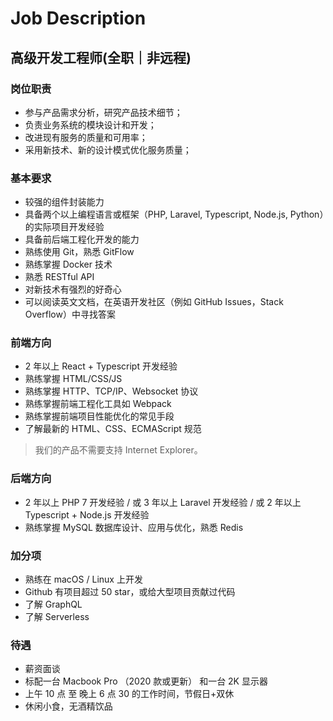 # Job Description

## 高级开发工程师(全职｜非远程)

### 岗位职责

- 参与产品需求分析，研究产品技术细节；
- 负责业务系统的模块设计和开发；
- 改进现有服务的质量和可用率；
- 采用新技术、新的设计模式优化服务质量；

### 基本要求

- 较强的组件封装能力
- 具备两个以上编程语言或框架（PHP, Laravel, Typescript, Node.js, Python）的实际项目开发经验
- 具备前后端工程化开发的能力
- 熟练使用 Git，熟悉 GitFlow
- 熟练掌握 Docker 技术
- 熟悉 RESTful API
- 对新技术有强烈的好奇心
- 可以阅读英文文档，在英语开发社区（例如 GitHub Issues，Stack Overflow）中寻找答案

### 前端方向

- 2 年以上 React + Typescript 开发经验
- 熟练掌握 HTML/CSS/JS
- 熟练掌握 HTTP、TCP/IP、Websocket 协议
- 熟练掌握前端工程化工具如 Webpack
- 熟练掌握前端项目性能优化的常见手段
- 了解最新的 HTML、CSS、ECMAScript 规范

> 我们的产品不需要支持 Internet Explorer。

### 后端方向

- 2 年以上 PHP 7 开发经验 / 或 3 年以上 Laravel 开发经验 / 或 2 年以上 Typescript + Node.js 开发经验
- 熟练掌握 MySQL 数据库设计、应用与优化，熟悉 Redis

### 加分项

- 熟练在 macOS / Linux 上开发
- Github 有项目超过 50 star，或给大型项目贡献过代码
- 了解 GraphQL
- 了解 Serverless

### 待遇

- 薪资面谈
- 标配一台 Macbook Pro （2020 款或更新） 和一台 2K 显示器
- 上午 10 点 至 晚上 6 点 30 的工作时间，节假日+双休
- 休闲小食，无酒精饮品
